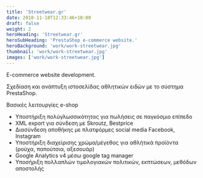 ```yaml
---
title: 'Streetwear.gr'
date: 2018-11-18T12:33:46+10:00
draft: false
weight: 2
heroHeading: 'Streetwear.gr'
heroSubHeading: 'PrestaShop e-commerce website.'
heroBackground: 'work/work-streetwear.jpg'
thumbnail: 'work/work-streetwear.jpg'
images: ['work/work-streetwear.jpg']
---
```


E-commerce website development.

Σχεδίαση και ανάπτυξη ιστοσελίδας αθλητικών ειδών με το σύστημα PrestaShop. 

Βασικές λειτουργίες e-shop

- Υποστήριξη πολύγλωσσικότητας για πωλήσεις σε παγκόσμιο επίπεδο
- XML export για σύνδεση με Skroutz, Bestprice
- Διασύνδεση αποθήκης με πλατφόρμες social media Facebook, Instagram
- Υποστήριξη διαχείρισης χρώμα/μέγεθος για αθλήτικά προϊόντα (ρούχα, παπούτσια, αξεσουάρ)
- Google Analytics v4 μέσω google tag manager
- Υποσήριξη πολλαπλών τιμολογιακών πολιτικών, εκπτώσεων, μεθόδων αποστολής
